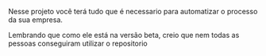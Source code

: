 Nesse projeto você terá tudo que é necessario para automatizar o processo da sua empresa.

Lembrando que como ele está na versão beta, creio que nem todas as pessoas conseguiram utilizar o repositorio